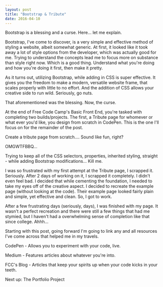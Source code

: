 ```yaml
---
layout: post
title: "Bootstrap & Tribute"
date: 2016-04-10
---
```

Bootstrap is a blessing and a curse. Here... let me explain.

Bootstrap, I've come to discover, is a very simple and effective method of styling a website, albeit somewhat generic. At first, it looked like it took away a lot of style options from the developer, which was actually good for me. Trying to understand the concepts lead me to focus more on substance than style right now. Which is a good thing. Understand what you're doing and how you're doing it first, then make it pretty.

As it turns out, utilizing Bootstrap, while adding in CSS is super effective. It gives you the freedom to make a modern, versatile website frame, that scales properly with little to no effort. And the addition of CSS allows your creative side to run wild. Seriously, go nuts.

That aforementioned was the blessing. Now, the curse.

At the end of Free Code Camp's Basic Front End, you're tasked with completing two builds/projects. The first, a Tribute page for whomever or what ever you'd like, you design from scratch in CodePen. This is the one I'll focus on for the remainder of the post.

Create a tribute page from scratch.... Sound like fun, right?



OMGWTFBBQ...

Trying to keep all of the CSS selectors, properties, inherited styling, straight - while adding Bootstrap modifications... Kill me.

I was so frustrated with my first attempt at the Tribute page, I scrapped it. Seriously. After 2 days of working on it, I scrapped it completely. I didn't even feel bad. I decided that while cementing the foundation, I needed to take my eyes off of the creative aspect. I decided to recreate the example page (without looking at the code). Their example page looked fairly plain and simple, yet effective and clean. So, I got to work.

After a few frustrating days (seriously, days), I was finished with my page. It wasn't a perfect recreation and there were still a few things that had me stymied, but I haven't had a overwhelming sense of completion like that since college. Ahhh...

Starting with this post, going forward I'm going to link any and all resources I've come across that helped me in my travels.

CodePen - Allows you to experiment with your code, live.

Medium - Features articles about whatever you're into.

FCC's Blog  - Articles that keep your spirits up when your code kicks in your teeth.



Next up: The Portfolio Project

